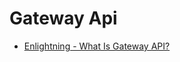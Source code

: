 # Gateway Api

* [Enlightning - What Is Gateway API?](https://youtu.be/mFZW4jyed68?list=PLAdzTan_eSPSaKSaWqZiC0A2Cbej_UX6v)